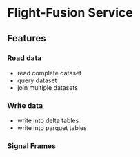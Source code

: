 # Flight-Fusion Service

## Features

### Read data

- read complete dataset
- query dataset
- join multiple datasets

### Write data

- write into delta tables
- write into parquet tables

### Signal Frames
